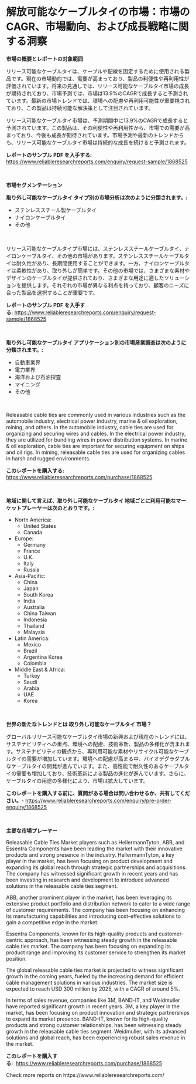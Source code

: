 <p><h1>解放可能なケーブルタイの市場：市場のCAGR、市場動向、および成長戦略に関する洞察</h1></p><p><strong>市場の概要とレポートの対象範囲</strong></p>
<p><p>リリース可能なケーブルタイは、ケーブルや配線を固定するために使用される製品です。現在の市場動向では、需要が高まっており、製品の利便性や再利用性が評価されています。将来の見通しでは、リリース可能なケーブルタイ市場の成長が期待されており、市場予測では、市場は13.9%のCAGRで成長すると予測されています。最新の市場トレンドでは、環境への配慮や再利用可能性が重要視されており、この製品は持続可能な解決策として注目されています。</p><p>リリース可能なケーブルタイ市場は、予測期間中に13.9%のCAGRで成長すると予測されています。この製品は、その利便性や再利用性から、市場での需要が高まっており、今後も成長が期待されています。市場予測や最新のトレンドからも、リリース可能なケーブルタイ市場は持続的な成長を続けると予測されます。</p></p>
<p><strong>レポートのサンプル PDF を入手する:</strong> <a href="https://www.reliableresearchreports.com/enquiry/request-sample/1868525">https://www.reliableresearchreports.com/enquiry/request-sample/1868525</a></p>
<p>&nbsp;</p>
<p><strong>市場セグメンテーション</strong></p>
<p><strong>取り外し可能なケーブルタイ タイプ別の市場分析は次のように分類されます。:</strong></p>
<p><ul><li>ステンレススチール製ケーブルタイ</li><li>ナイロンケーブルタイ</li><li>その他</li></ul></p>
<p>&nbsp;</p>
<p><p>リリース可能なケーブルタイプ市場には、ステンレススチールケーブルタイ、ナイロンケーブルタイ、その他の市場があります。ステンレススチールケーブルタイは耐久性があり、長期間使用することができます。一方、ナイロンケーブルタイは柔軟性があり、取り外しが簡単です。その他の市場では、さまざまな素材やデザインのケーブルタイが提供されており、さまざまな用途に適したソリューションを提供します。それぞれの市場が異なる利点を持っており、顧客のニーズに合った製品を選択することが重要です。</p></p>
<p><strong>レポートのサンプル PDF を入手する:</strong>&nbsp;<a href="https://www.reliableresearchreports.com/enquiry/request-sample/1868525">https://www.reliableresearchreports.com/enquiry/request-sample/1868525</a></p>
<p>&nbsp;</p>
<p><strong> 取り外し可能なケーブルタイ アプリケーション別の市場産業調査は次のように分類されます。:</strong></p>
<p><ul><li>自動車業界</li><li>電力業界</li><li>海洋および石油探査</li><li>マイニング</li><li>その他</li></ul></p>
<p>&nbsp;</p>
<p><p>Releasable cable ties are commonly used in various industries such as the automobile industry, electrical power industry, marine & oil exploration, mining, and others. In the automobile industry, cable ties are used for organizing and securing wires and cables. In the electrical power industry, they are utilized for bundling wires in power distribution systems. In marine & oil exploration, cable ties are important for securing equipment on ships and oil rigs. In mining, releasable cable ties are used for organizing cables in harsh and rugged environments.</p></p>
<p><strong>このレポートを購入する:</strong>&nbsp; <a href="https://www.reliableresearchreports.com/purchase/1868525">https://www.reliableresearchreports.com/purchase/1868525</a></p>
<p>&nbsp;</p>
<p><strong>地域に関して言えば、取り外し可能なケーブルタイ 地域ごとに利用可能なマーケットプレーヤーは次のとおりです。:</strong></p>
<p><ul>
    <li>
        North America:
        <ul>
            <li>United States</li>
            <li>Canada</li>
        </ul>
    </li>
    <li>
        Europe:
        <ul>
            <li>Germany</li>
            <li>France</li>
            <li>U.K.</li>
            <li>Italy</li>
            <li>Russia</li>
        </ul>
    </li>
    <li>
        Asia-Pacific:
        <ul>
            <li>China</li>
            <li>Japan</li>
            <li>South Korea</li>
            <li>India</li>
            <li>Australia</li>
            <li>China Taiwan</li>
            <li>Indonesia</li>
            <li>Thailand</li>
            <li>Malaysia</li>
        </ul>
    </li>
    <li>
        Latin America:
        <ul>
            <li>Mexico</li>
            <li>Brazil</li>
            <li>Argentina Korea</li>
            <li>Colombia</li>
        </ul>
    </li>
    <li>
        Middle East & Africa:
        <ul>
            <li>Turkey</li>
            <li>Saudi</li>
            <li>Arabia</li>
            <li>UAE</li>
            <li>Korea</li>
        </ul>
    </li>
    </ul></p>
<p>&nbsp;</p>
<p><strong>世界の新たなトレンドとは 取り外し可能なケーブルタイ 市場？</strong></p>
<p><p>グローバルリリース可能なケーブルタイ市場の新興および現在のトレンドには、サステナビリティへの重点、環境への配慮、技術革新、製品の多様化が含まれます。サステナビリティの観点から、再利用可能な素材やリサイクル可能なケーブルタイの需要が増加しています。環境への配慮が高まる中、バイオデグラダブルなケーブルタイの開発が進んでいます。また、高性能で耐久性のあるケーブルタイの需要も増加しており、技術革新による製品の進化が進んでいます。さらに、ケーブルタイの用途の多様化により、市場は拡大しています。</p></p>
<p><strong>このレポートを購入する前に、質問がある場合は問い合わせるか、共有してください。</strong>- <a href="https://www.reliableresearchreports.com/enquiry/pre-order-enquiry/1868525">https://www.reliableresearchreports.com/enquiry/pre-order-enquiry/1868525</a></p>
<p>&nbsp;</p>
<p><strong>主要な市場プレーヤー</strong></p>
<p><p>Releasable Cable Ties Market players such as HellermannTyton, ABB, and Essentra Components have been leading the market with their innovative products and strong presence in the industry. HellermannTyton, a key player in the market, has been focusing on product development and expanding its global reach through strategic partnerships and acquisitions. The company has witnessed significant growth in recent years and has been investing in research and development to introduce advanced solutions in the releasable cable ties segment.</p><p>ABB, another prominent player in the market, has been leveraging its extensive product portfolio and distribution network to cater to a wide range of customer requirements. The company has been focusing on enhancing its manufacturing capabilities and introducing cost-effective solutions to gain a competitive edge in the market.</p><p>Essentra Components, known for its high-quality products and customer-centric approach, has been witnessing steady growth in the releasable cable ties market. The company has been focusing on expanding its product range and improving its customer service to strengthen its market position.</p><p>The global releasable cable ties market is projected to witness significant growth in the coming years, fueled by the increasing demand for efficient cable management solutions in various industries. The market size is expected to reach USD 300 million by 2025, with a CAGR of around 5%.</p><p>In terms of sales revenue, companies like 3M, BAND-IT, and Weidmuller have reported significant growth in recent years. 3M, a key player in the market, has been focusing on product innovation and strategic partnerships to expand its market presence. BAND-IT, known for its high-quality products and strong customer relationships, has been witnessing steady growth in the releasable cable ties segment. Weidmuller, with its advanced solutions and global reach, has been experiencing robust sales revenue in the market.</p></p>
<p><strong>このレポートを購入する:</strong>&nbsp;&nbsp;<a href="https://www.reliableresearchreports.com/purchase/1868525">https://www.reliableresearchreports.com/purchase/1868525</a></p>
<p>Check more reports on https://www.reliableresearchreports.com/</p>
